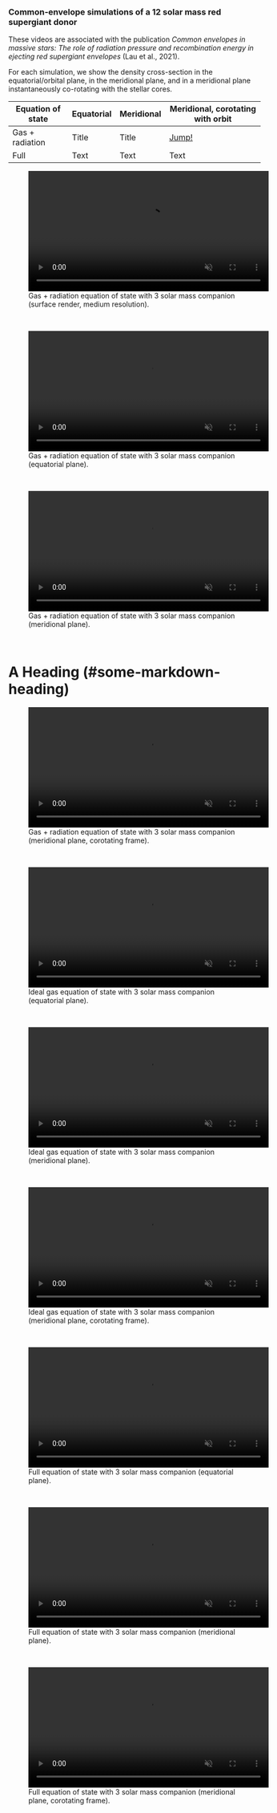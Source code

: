 ### Common-envelope simulations of a 12 solar mass red supergiant donor

These videos are associated with the publication *Common envelopes in massive stars: The role of radiation pressure and recombination energy in ejecting red supergiant envelopes* (Lau et al., 2021).

For each simulation, we show the density cross-section in the equatorial/orbital plane, in the meridional plane, and in a meridional plane instantaneously co-rotating with the stellar cores. 

| Equation of state | Equatorial | Meridional | Meridional, corotating with orbit |
| ----------- | ----------- | ----------- | ----------- |
| Gas + radiation | Title | Title | <a href="#2M_3M_mesa_xy">Jump! </a> |
| Full   | Text | Text | Text |

 <figure>
      <video class="center" src="/publication_videos/500k_3M_gasrad_surf.mp4" width="480" controls playsinline muted >Sorry, your browser doesn't support embedded videos</video>
      <figcaption>Gas + radiation equation of state with 3 solar mass companion (surface render, medium resolution).</figcaption>
 </figure>
 <br>
 <figure>
      <video class="center" src="/publication_videos/2M_3M_gasrad_xy.mp4" width="480" controls playsinline muted >Sorry, your browser doesn't support embedded videos</video>
      <figcaption>Gas + radiation equation of state with 3 solar mass companion (equatorial plane).</figcaption>
 </figure>
 <br>
 <figure>
      <video class="center" src="/publication_videos/2M_3M_gasrad_xz.mp4" width="480" controls playsinline muted >Sorry, your browser doesn't support embedded videos</video>
      <figcaption>Gas + radiation equation of state with 3 solar mass companion (meridional plane).</figcaption>
 </figure>
 <br>

 # A Heading (#some-markdown-heading)

 <figure>
      <video class="center" src="/publication_videos/2M_3M_gasrad_xz_corotate.mp4" width="480" controls playsinline muted >Sorry, your browser doesn't support embedded videos</video>
      <figcaption>Gas + radiation equation of state with 3 solar mass companion (meridional plane, corotating frame).</figcaption>
 </figure>
 <br>
 <figure>
      <video class="center" src="/publication_videos/2M_3M_ideal_xy.mp4" width="480" controls playsinline muted >Sorry, your browser doesn't support embedded videos</video>
      <figcaption>Ideal gas equation of state with 3 solar mass companion (equatorial plane).</figcaption>
 </figure>
 <br>
  <figure>
      <video class="center" src="/publication_videos/2M_3M_ideal_xz.mp4" width="480" controls playsinline muted >Sorry, your browser doesn't support embedded videos</video>
      <figcaption>Ideal gas equation of state with 3 solar mass companion (meridional plane).</figcaption>
 </figure>
 <br>
  <figure>
      <video class="center" src="/publication_videos/2M_3M_ideal_xz_corotate.mp4" width="480" controls playsinline muted >Sorry, your browser doesn't support embedded videos</video>
      <figcaption>Ideal gas equation of state with 3 solar mass companion (meridional plane, corotating frame).</figcaption>
 </figure>
 <br>
  <figure>
      <a id="2M_3M_mesa_xy">
      <video class="center" src="/publication_videos/2M_3M_mesa_xy.mp4" width="480" controls playsinline muted >Sorry, your browser doesn't support embedded videos</video>
      </a>
      <figcaption>Full equation of state with 3 solar mass companion (equatorial plane).</figcaption>
 </figure>
 <br>
 <figure>
      <video class="center" src="/publication_videos/2M_3M_mesa_xz.mp4" width="480" controls playsinline muted >Sorry, your browser doesn't support embedded videos</video>
      <figcaption>Full equation of state with 3 solar mass companion (meridional plane).</figcaption>
 </figure>
 <br>
  <figure>
      <video class="center" src="/publication_videos/2M_3M_mesa_xz_corotate.mp4" width="480" controls playsinline muted >Sorry, your browser doesn't support embedded videos</video>
      <figcaption>Full equation of state with 3 solar mass companion (meridional plane, corotating frame).</figcaption>
 </figure>